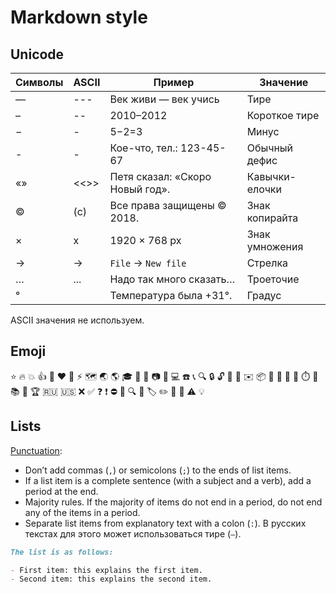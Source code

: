 # Markdown style

## Unicode

| Символы | ASCII | Пример                          | Значение       |
| ------- | ----- | ------------------------------- | -------------- |
| —       | ---   | Век живи — век учись            | Тире           |
| –       | --    | 2010–2012                       | Короткое тире  |
| −       | -     | 5−2=3                           | Минус          |
| -       | -     | Кое-что, тел.: 123-45-67        | Обычный дефис  |
| «»      | <<>>  | Петя сказал: «Скоро Новый год». | Кавычки-елочки |
| ©       | (c)   | Все права защищены © 2018.      | Знак копирайта |
| ×       | x     | 1920 × 768 px                   | Знак умножения |
| →       | ->    | `File` → `New file`             | Стрелка        |
| …       | ...   | Надо так много сказать…         | Троеточие      |
| °       |       | Температура была +31°.          | Градус         |

ASCII значения не используем.

## Emoji

⭐ 🔥 💥 👍 🔗 ❤️ 🎵 ⚡ 🗺️ 🌏 🌎 🎓 🎁 💾 📷 🎥 💻 ☎️ 📞 🔍 🔒 🔓 🔑 📧 ✉️ 📦 📁 📂 📅 📆 ⏱️ 🔔 📚 📖 🏆 🇷🇺 🇺🇸 ❌ ✅ ❓ ❗ ⛔ 🚫 🔍 🔖 🏷️ ✏️ 🔞 📝 ⚠️ 💡

## Lists

[Punctuation](https://docs.gitlab.com/ee/development/documentation/styleguide/#punctuation-1):

- Don’t add commas (`,`) or semicolons (`;`) to the ends of list items.
- If a list item is a complete sentence (with a subject and a verb), add a period at the end.
- Majority rules. If the majority of items do not end in a period, do not end any of the items in a period.
- Separate list items from explanatory text with a colon (`:`). В русских текстах для этого может использоваться тире (`—`).

```md
The list is as follows:

- First item: this explains the first item.
- Second item: this explains the second item.
```
